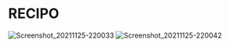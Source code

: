 # RECIPO
![Screenshot_20211125-220033](https://user-images.githubusercontent.com/72864817/147346224-6d724d7f-0890-4292-921a-c4d28883b61b.png) ![Screenshot_20211125-220042](https://user-images.githubusercontent.com/72864817/147346280-00973652-cdbf-42f0-8a9b-5ffcc08c9ea2.png)
